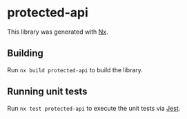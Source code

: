 # protected-api

This library was generated with [Nx](https://nx.dev).

## Building

Run `nx build protected-api` to build the library.

## Running unit tests

Run `nx test protected-api` to execute the unit tests via [Jest](https://jestjs.io).
